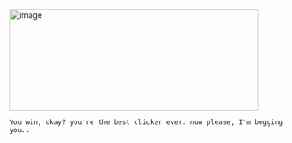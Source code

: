 <img width="443" height="180" alt="image" src="https://github.com/user-attachments/assets/6b6792a1-eee4-42d8-be37-e7362de3e30d" />

`You win, okay? you're the best clicker ever. now please, I'm begging you..`

